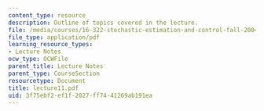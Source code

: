 ```yaml
---
content_type: resource
description: Outline of topics covered in the lecture.
file: /media/courses/16-322-stochastic-estimation-and-control-fall-2004/3f75ebf2ef1f2027ff7441269ab191ea_lecture11.pdf
file_type: application/pdf
learning_resource_types:
- Lecture Notes
ocw_type: OCWFile
parent_title: Lecture Notes
parent_type: CourseSection
resourcetype: Document
title: lecture11.pdf
uid: 3f75ebf2-ef1f-2027-ff74-41269ab191ea
---
```

